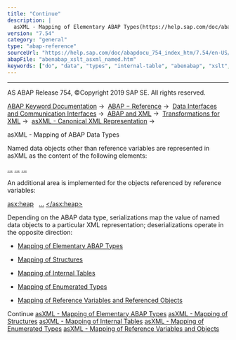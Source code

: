```yaml
---
title: "Continue"
description: |
  asXML - Mapping of Elementary ABAP Types(https://help.sap.com/doc/abapdocu_754_index_htm/7.54/en-US/abenabap_xslt_asxml_elementary.htm) asXML - Mapping of Structures(https://help.sap.com/doc/abapdocu_754_index_htm/7.54/en-US/abenabap_xslt_asxml_structure.htm) asXML - Mapping of Internal Tables
version: "7.54"
category: "general"
type: "abap-reference"
sourceUrl: "https://help.sap.com/doc/abapdocu_754_index_htm/7.54/en-US/abenabap_xslt_asxml_named.htm"
abapFile: "abenabap_xslt_asxml_named.htm"
keywords: ["do", "data", "types", "internal-table", "abenabap", "xslt", "asxml", "named"]
---
```


* * *

AS ABAP Release 754, ©Copyright 2019 SAP SE. All rights reserved.

[ABAP Keyword Documentation](https://help.sap.com/doc/abapdocu_754_index_htm/7.54/en-US/abenabap.htm) →  [ABAP − Reference](https://help.sap.com/doc/abapdocu_754_index_htm/7.54/en-US/abenabap_reference.htm) →  [Data Interfaces and Communication Interfaces](https://help.sap.com/doc/abapdocu_754_index_htm/7.54/en-US/abenabap_data_communication.htm) →  [ABAP and XML](https://help.sap.com/doc/abapdocu_754_index_htm/7.54/en-US/abenabap_xml.htm) →  [Transformations for XML](https://help.sap.com/doc/abapdocu_754_index_htm/7.54/en-US/abenabap_xml_trafos.htm) →  [asXML - Canonical XML Representation](https://help.sap.com/doc/abapdocu_754_index_htm/7.54/en-US/abenabap_xslt_asxml.htm) → 

asXML - Mapping of ABAP Data Types

Named data objects other than reference variables are represented in asXML as the content of the following elements:

[<bn1>...</bn1>](https://help.sap.com/doc/abapdocu_754_index_htm/7.54/en-US/abenabap_xslt_asxml_general.htm)
[<bn2>...</bn2>](https://help.sap.com/doc/abapdocu_754_index_htm/7.54/en-US/abenabap_xslt_asxml_general.htm)
[...](https://help.sap.com/doc/abapdocu_754_index_htm/7.54/en-US/abenabap_xslt_asxml_general.htm)

An additional area is implemented for the objects referenced by reference variables:

[<asx:heap>](https://help.sap.com/doc/abapdocu_754_index_htm/7.54/en-US/abenabap_xslt_asxml_general.htm)
  [...](https://help.sap.com/doc/abapdocu_754_index_htm/7.54/en-US/abenabap_xslt_asxml_general.htm)
[</asx:heap>](https://help.sap.com/doc/abapdocu_754_index_htm/7.54/en-US/abenabap_xslt_asxml_general.htm)

Depending on the ABAP data type, serializations map the value of named data objects to a particular XML representation; deserializations operate in the opposite direction:

-   [Mapping of Elementary ABAP Types](https://help.sap.com/doc/abapdocu_754_index_htm/7.54/en-US/abenabap_xslt_asxml_elementary.htm)

-   [Mapping of Structures](https://help.sap.com/doc/abapdocu_754_index_htm/7.54/en-US/abenabap_xslt_asxml_structure.htm)

-   [Mapping of Internal Tables](https://help.sap.com/doc/abapdocu_754_index_htm/7.54/en-US/abenabap_xslt_asxml_table.htm)

-   [Mapping of Enumerated Types](https://help.sap.com/doc/abapdocu_754_index_htm/7.54/en-US/abenabap_xslt_asxml_enum.htm)

-   [Mapping of Reference Variables and Referenced Objects](https://help.sap.com/doc/abapdocu_754_index_htm/7.54/en-US/abenabap_xslt_asxml_references.htm)

Continue
[asXML - Mapping of Elementary ABAP Types](https://help.sap.com/doc/abapdocu_754_index_htm/7.54/en-US/abenabap_xslt_asxml_elementary.htm)
[asXML - Mapping of Structures](https://help.sap.com/doc/abapdocu_754_index_htm/7.54/en-US/abenabap_xslt_asxml_structure.htm)
[asXML - Mapping of Internal Tables](https://help.sap.com/doc/abapdocu_754_index_htm/7.54/en-US/abenabap_xslt_asxml_table.htm)
[asXML - Mapping of Enumerated Types](https://help.sap.com/doc/abapdocu_754_index_htm/7.54/en-US/abenabap_xslt_asxml_enum.htm)
[asXML - Mapping of Reference Variables and Objects](https://help.sap.com/doc/abapdocu_754_index_htm/7.54/en-US/abenabap_xslt_asxml_references.htm)